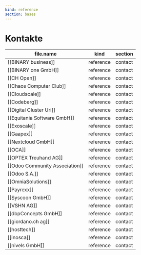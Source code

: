 ```yaml
---
kind: reference
section: bases
---
```


# Kontakte

| file.name                      | kind      | section |
| ------------------------------ | --------- | ------- |
| [[BINARY business]]            | reference | contact |
| [[BINARY one GmbH]]            | reference | contact |
| [[CH Open]]                    | reference | contact |
| [[Chaos Computer Club]]        | reference | contact |
| [[Cloudscale]]                 | reference | contact |
| [[Codeberg]]                   | reference | contact |
| [[Digital Cluster Uri]]        | reference | contact |
| [[Equitania Software GmbH]]    | reference | contact |
| [[Exoscale]]                   | reference | contact |
| [[Gaapex]]                     | reference | contact |
| [[Nextcloud GmbH]]             | reference | contact |
| [[OCA]]                        | reference | contact |
| [[OPTEX Treuhand AG]]          | reference | contact |
| [[Odoo Community Association]] | reference | contact |
| [[Odoo S.A.]]                  | reference | contact |
| [[OmniaSolutions]]             | reference | contact |
| [[Payrexx]]                    | reference | contact |
| [[Syscoon GmbH]]               | reference | contact |
| [[VSHN AG]]                    | reference | contact |
| [[dbpConcepts GmbH]]           | reference | contact |
| [[giordano.ch ag]]             | reference | contact |
| [[hosttech]]                   | reference | contact |
| [[inosca]]                     | reference | contact |
| [[nivels GmbH]]                | reference | contact |
